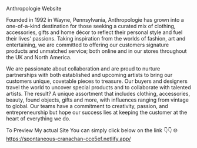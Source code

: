 Anthropologie Website 

Founded in 1992 in Wayne, Pennsylvania, Anthropologie has grown into a one-of-a-kind destination for those seeking a curated mix of clothing, accessories, gifts and home décor to reflect their personal style and fuel their lives' passions. Taking inspiration from the worlds of fashion, art and entertaining, we are committed to offering our customers signature products and unmatched service; both online and in our stores throughout the UK and North America.

We are passionate about collaboration and are proud to nurture partnerships with both established and upcoming artists to bring our customers unique, covetable pieces to treasure. Our buyers and designers travel the world to uncover special products and to collaborate with talented artists. The result? A unique assortment that includes clothing, accessories, beauty, found objects, gifts and more, with influences ranging from vintage to global. Our teams have a commitment to creativity, passion, and entrepreneurship but hope our success lies at keeping the customer at the heart of everything we do.


To Preview My actual Site You can simply click below on the link 👇👇 🌐https://spontaneous-cranachan-cce5ef.netlify.app/



